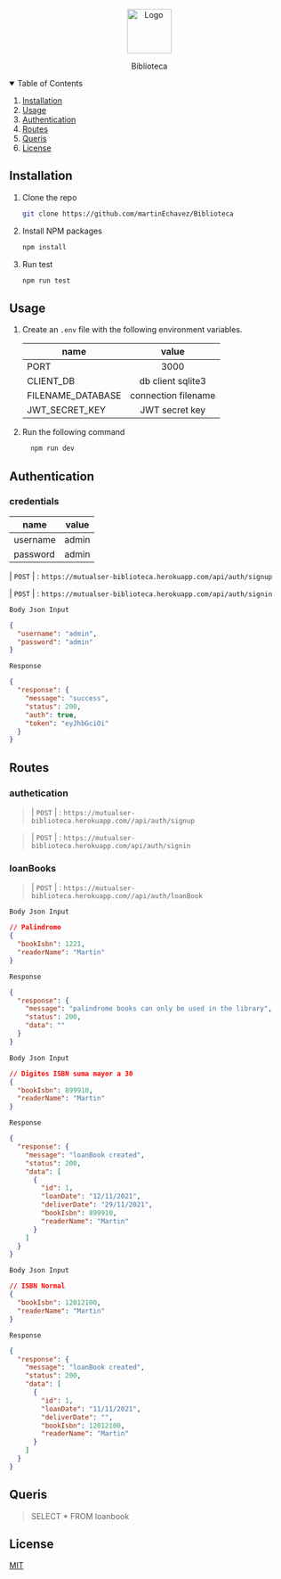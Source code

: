 <!-- PROJECT LOGO -->

<p align="center">
   <p align="center">
    <img src="https://s03.s3c.es/imag/_v0/770x420/9/0/3/600x400_770x420-biblioteca-cambio-de-rol-dreamstime.jpg" alt="Logo" width="80" height="80">
  </p>
   
  <p align="center">
    Biblioteca
  </p>
</p>

<!-- TABLE OF CONTENTS -->
<details open="open">
  <summary>Table of Contents</summary>
  <ol>
    <li><a href="#installation">Installation</a></li>
    <li><a href="#usage">Usage</a></li>
    <li><a href="#authentication">Authentication</a></li>
    <li><a href="#routes">Routes</a></li>
    <li><a href="#queris">Queris</a></li>
    <li><a href="#license">License</a></li>
  </ol>
</details>

## Installation

1. Clone the repo

   ```sh
   git clone https://github.com/martinEchavez/Biblioteca
   ```

2. Install NPM packages

   ```bash
   npm install
   ```

3. Run test

   ```bash
   npm run test
   ```

## Usage

1. Create an `.env` file with the following environment variables.

   | name              |        value        |
   | ----------------- | :-----------------: |
   | PORT              |        3000         |
   | CLIENT_DB         |  db client sqlite3  |
   | FILENAME_DATABASE | connection filename |
   | JWT_SECRET_KEY    |   JWT secret key    |

2. Run the following command

   ```bash
     npm run dev
   ```

## Authentication

### credentials

| name     | value |
| -------- | :---: |
| username | admin |
| password | admin |

| `POST` | : `https://mutualser-biblioteca.herokuapp.com/api/auth/signup`

| `POST` | : `https://mutualser-biblioteca.herokuapp.com/api/auth/signin`

`Body Json Input`

```json
{
  "username": "admin",
  "password": "admin"
}
```

`Response`

```json
{
  "response": {
    "message": "success",
    "status": 200,
    "auth": true,
    "token": "eyJhbGciOi"
  }
}
```

## Routes

### authetication

> | `POST` | : `https://mutualser-biblioteca.herokuapp.com//api/auth/signup`

> | `POST` | : `https://mutualser-biblioteca.herokuapp.com/api/auth/signin`

### loanBooks

> | `POST` | : `https://mutualser-biblioteca.herokuapp.com//api/auth/loanBook`

`Body Json Input`

```json
// Palindromo
{
  "bookIsbn": 1221,
  "readerName": "Martin"
}
```

`Response`

```json
{
  "response": {
    "message": "palindrome books can only be used in the library",
    "status": 200,
    "data": ""
  }
}
```

`Body Json Input`

```json
// Digitos ISBN suma mayor a 30
{
  "bookIsbn": 899910,
  "readerName": "Martin"
}
```

`Response`

```json
{
  "response": {
    "message": "loanBook created",
    "status": 200,
    "data": [
      {
        "id": 1,
        "loanDate": "12/11/2021",
        "deliverDate": "29/11/2021",
        "bookIsbn": 899910,
        "readerName": "Martin"
      }
    ]
  }
}
```

`Body Json Input`

```json
// ISBN Normal
{
  "bookIsbn": 12012100,
  "readerName": "Martin"
}
```

`Response`

```json
{
  "response": {
    "message": "loanBook created",
    "status": 200,
    "data": [
      {
        "id": 1,
        "loanDate": "11/11/2021",
        "deliverDate": "",
        "bookIsbn": 12012100,
        "readerName": "Martin"
      }
    ]
  }
}
```

## Queris

> SELECT \* FROM loanbook

## License

[MIT](https://choosealicense.com/licenses/mit/)
